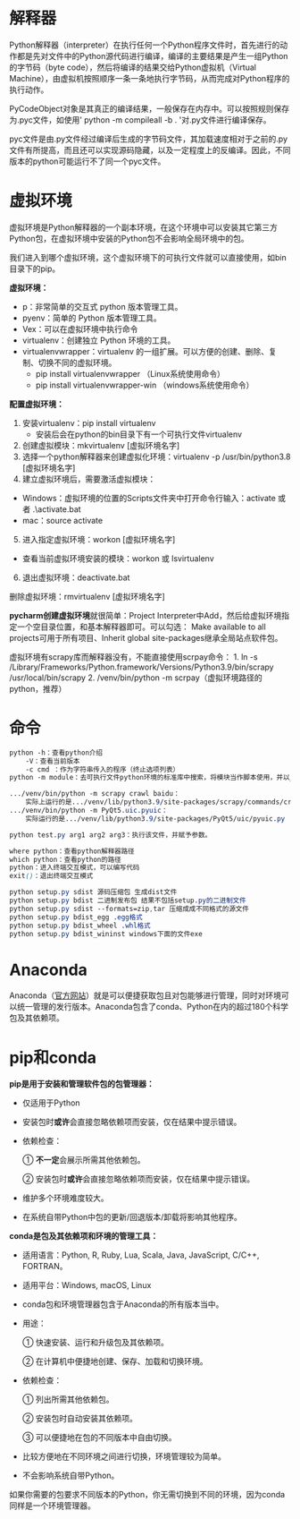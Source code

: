 # 解释器

Python解释器（interpreter）在执行任何一个Python程序文件时，首先进行的动作都是先对文件中的Python源代码进行编译，编译的主要结果是产生一组Python的字节码（byte code），然后将编译的结果交给Python虚拟机（Virtual Machine），由虚拟机按照顺序一条一条地执行字节码，从而完成对Python程序的执行动作。

PyCodeObject对象是其真正的编译结果，一般保存在内存中。可以按照规则保存为.pyc文件，如使用' python -m compileall -b . '对.py文件进行编译保存。

pyc文件是由.py文件经过编译后生成的字节码文件，其加载速度相对于之前的.py文件有所提高，而且还可以实现源码隐藏，以及一定程度上的反编译。因此，不同版本的python可能运行不了同一个pyc文件。

# 虚拟环境

虚拟环境是Python解释器的一个副本环境，在这个环境中可以安装其它第三方Python包，在虚拟环境中安装的Python包不会影响全局环境中的包。

我们进入到哪个虚拟环境，这个虚拟环境下的可执行文件就可以直接使用，如bin目录下的pip。

**虚拟环境：**

- p：非常简单的交互式 python 版本管理工具。
- pyenv：简单的 Python 版本管理工具。
- Vex：可以在虚拟环境中执行命令
- virtualenv：创建独立 Python 环境的工具。
- virtualenvwrapper：virtualenv 的一组扩展。可以方便的创建、删除、复制、切换不同的虚拟环境。
  - pip install virtualenvwrapper       （Linux系统使用命令）
  - pip install virtualenvwrapper-win   （windows系统使用命令）

**配置虚拟环境：**

1. 安装virtualenv：pip install virtualenv
   - 安装后会在python的bin目录下有一个可执行文件virtualenv 
2. 创建虚拟模块：mkvirtualenv [虚拟环境名字]
3. 选择一个python解释器来创建虚拟化环境：virtualenv -p /usr/bin/python3.8 [虚拟环境名字]
4. 建立虚拟环境后，需要激活虚拟模块：

- Windows：虚拟环境的位置的Scripts文件夹中打开命令行输入：activate 或者 .\activate.bat
- mac：source activate

5. 进入指定虚拟环境：workon [虚拟环境名字]

- 查看当前虚拟环境安装的模块：workon 或 lsvirtualenv

6. 退出虚拟环境：deactivate.bat

删除虚拟环境：rmvirtualenv [虚拟环境名字]

**pycharm创建虚拟环境**就很简单：Project Interpreter中Add，然后给虚拟环境指定一个空目录位置，和基本解释器即可。可以勾选： Make available to all projects可用于所有项目、Inherit global site-packages继承全局站点软件包。

虚拟环境有scrapy库而解释器没有，不能直接使用scrpay命令：
       1.  ln -s /Library/Frameworks/Python.framework/Versions/Python3.9/bin/scrapy /usr/local/bin/scrapy
              2.  /venv/bin/python -m scrpay（虚拟环境路径的python，推荐）

# 命令


```css
python -h：查看python介绍
    -V：查看当前版本
    -c cmd ：作为字符串传入的程序（终止选项列表）
python -m module：去可执行文件python环境的标准库中搜索，将模块当作脚本使用，并以__main__模块执行其内容。

.../venv/bin/python -m scrapy crawl baidu：
	实际上运行的是.../venv/lib/python3.9/site-packages/scrapy/commands/crawl.py
.../venv/bin/python -m PyQt5.uic.pyuic：
	实际运行的是.../venv/lib/python3.9/site-packages/PyQt5/uic/pyuic.py

python test.py arg1 arg2 arg3：执行该文件，并赋予参数。

where python：查看python解释器路径
which python：查看python的路径
python：进入终端交互模式，可以编写代码
exit()：退出终端交互模式

python setup.py sdist 源码压缩包 生成dist文件
python setup.py bdist 二进制发布包 结果不包括setup.py的二进制文件
python setup.py sdist --formats=zip,tar 压缩成成不同格式的源文件
python setup.py bdist_egg .egg格式
python setup.py bdist_wheel .whl格式
python setup.py bdist_wininst windows下面的文件exe
```

# Anaconda

Anaconda（[官方网站](https://link.zhihu.com/?target=https%3A//www.anaconda.com/download/%23macos)）就是可以便捷获取包且对包能够进行管理，同时对环境可以统一管理的发行版本。Anaconda包含了conda、Python在内的超过180个科学包及其依赖项。



# pip和conda

**pip是用于安装和管理软件包的包管理器：**

- 仅适用于Python

- 安装包时**或许**会直接忽略依赖项而安装，仅在结果中提示错误。

- 依赖检查：

  ① **不一定**会展示所需其他依赖包。

  ② 安装包时**或许**会直接忽略依赖项而安装，仅在结果中提示错误。

- 维护多个环境难度较大。
- 在系统自带Python中包的更新/回退版本/卸载将影响其他程序。



**conda是包及其依赖项和环境的管理工具：**

- 适用语言：Python, R, Ruby, Lua, Scala, Java, JavaScript, C/C++, FORTRAN。

-  适用平台：Windows, macOS, Linux

-  conda包和环境管理器包含于Anaconda的所有版本当中。

- 用途：

  ① 快速安装、运行和升级包及其依赖项。

  ② 在计算机中便捷地创建、保存、加载和切换环境。

- 依赖检查：

  ① 列出所需其他依赖包。

  ② 安装包时自动安装其依赖项。

  ③ 可以便捷地在包的不同版本中自由切换。

- 比较方便地在不同环境之间进行切换，环境管理较为简单。
- 不会影响系统自带Python。

如果你需要的包要求不同版本的Python，你无需切换到不同的环境，因为conda同样是一个环境管理器。



